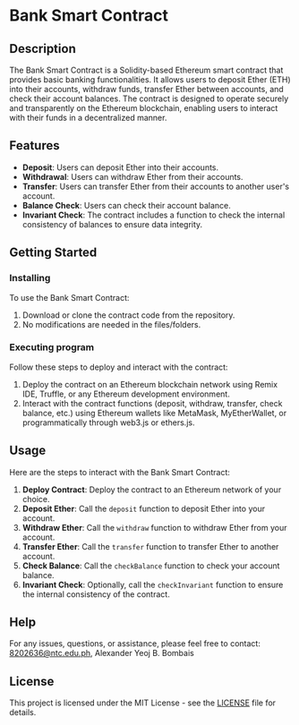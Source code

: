 # Bank Smart Contract

## Description
The Bank Smart Contract is a Solidity-based Ethereum smart contract that provides basic banking functionalities. It allows users to deposit Ether (ETH) into their accounts, withdraw funds, transfer Ether between accounts, and check their account balances. The contract is designed to operate securely and transparently on the Ethereum blockchain, enabling users to interact with their funds in a decentralized manner.

## Features
- **Deposit**: Users can deposit Ether into their accounts.
- **Withdrawal**: Users can withdraw Ether from their accounts.
- **Transfer**: Users can transfer Ether from their accounts to another user's account.
- **Balance Check**: Users can check their account balance.
- **Invariant Check**: The contract includes a function to check the internal consistency of balances to ensure data integrity.

## Getting Started

### Installing
To use the Bank Smart Contract:
1. Download or clone the contract code from the repository.
2. No modifications are needed in the files/folders.

### Executing program
Follow these steps to deploy and interact with the contract:
1. Deploy the contract on an Ethereum blockchain network using Remix IDE, Truffle, or any Ethereum development environment.
2. Interact with the contract functions (deposit, withdraw, transfer, check balance, etc.) using Ethereum wallets like MetaMask, MyEtherWallet, or programmatically through web3.js or ethers.js.

## Usage
Here are the steps to interact with the Bank Smart Contract:
1. **Deploy Contract**: Deploy the contract to an Ethereum network of your choice.
2. **Deposit Ether**: Call the `deposit` function to deposit Ether into your account.
3. **Withdraw Ether**: Call the `withdraw` function to withdraw Ether from your account.
4. **Transfer Ether**: Call the `transfer` function to transfer Ether to another account.
5. **Check Balance**: Call the `checkBalance` function to check your account balance.
6. **Invariant Check**: Optionally, call the `checkInvariant` function to ensure the internal consistency of the contract.

## Help
For any issues, questions, or assistance, please feel free to contact:
8202636@ntc.edu.ph,
Alexander Yeoj B. Bombais

## License
This project is licensed under the MIT License - see the [LICENSE](LICENSE) file for details.
